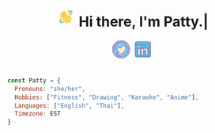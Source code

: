 <h1 align="center"><img src="hi.gif" alt="hi" width="40"/> Hi there, I'm Patty.| </h1>



<div backgroundColor="pink">

<div align="center"><a href="https://twitter.com/pattyarunya" ><img src="twitter.png" alt="hi" width="40"/></a>
<a href="linkedin.com/in/pattyarunyavikul/">
<img src="linkedin.png" alt="hi" width="40"/></a>
</div>

<br>

```js
const Patty = {
  Pronouns: "she/her",
  Hobbies: ["Fitness", "Drawing", "Karaoke", "Anime"],
  Languages: ["English", "Thai"],
  Timezone: EST
}
 ```



</div>


